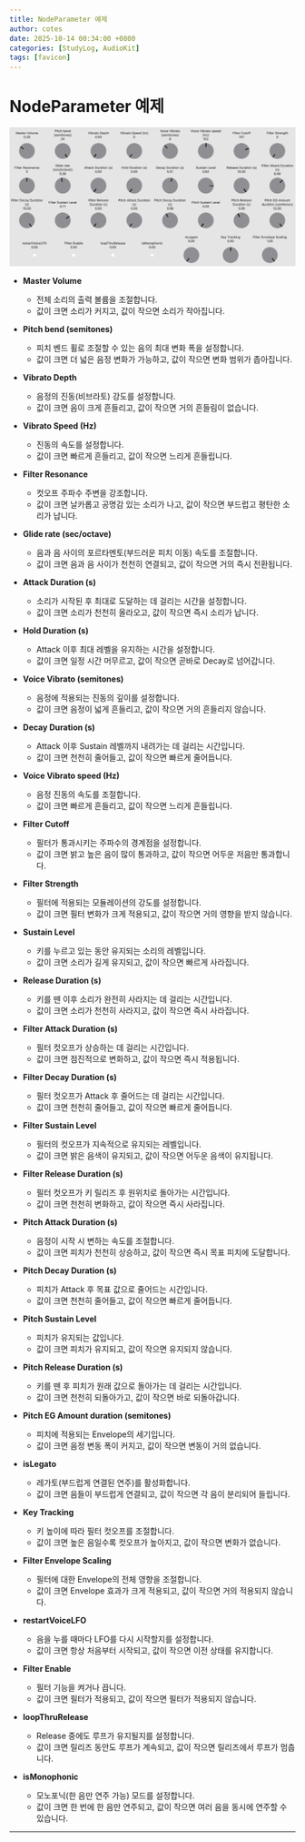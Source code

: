```yaml
---
title: NodeParameter 예제
author: cotes
date: 2025-10-14 00:34:00 +0800
categories: [StudyLog, AudioKit]
tags: [favicon]
---
```


# NodeParameter 예제

![필터 목록](./assets/img/AudioKit/NodeParameter_예제.png)

* **Master Volume**

  * 전체 소리의 출력 볼륨을 조절합니다.
  * 값이 크면 소리가 커지고, 값이 작으면 소리가 작아집니다.

* **Pitch bend (semitones)**

  * 피치 벤드 휠로 조절할 수 있는 음의 최대 변화 폭을 설정합니다.
  * 값이 크면 더 넓은 음정 변화가 가능하고, 값이 작으면 변화 범위가 좁아집니다.

* **Vibrato Depth**

  * 음정의 진동(비브라토) 강도를 설정합니다.
  * 값이 크면 음이 크게 흔들리고, 값이 작으면 거의 흔들림이 없습니다.

* **Vibrato Speed (Hz)**

  * 진동의 속도를 설정합니다.
  * 값이 크면 빠르게 흔들리고, 값이 작으면 느리게 흔들립니다.

* **Filter Resonance**

  * 컷오프 주파수 주변을 강조합니다.
  * 값이 크면 날카롭고 공명감 있는 소리가 나고, 값이 작으면 부드럽고 평탄한 소리가 납니다.

* **Glide rate (sec/octave)**

  * 음과 음 사이의 포르타멘토(부드러운 피치 이동) 속도를 조절합니다.
  * 값이 크면 음과 음 사이가 천천히 연결되고, 값이 작으면 거의 즉시 전환됩니다.

* **Attack Duration (s)**

  * 소리가 시작된 후 최대로 도달하는 데 걸리는 시간을 설정합니다.
  * 값이 크면 소리가 천천히 올라오고, 값이 작으면 즉시 소리가 납니다.

* **Hold Duration (s)**

  * Attack 이후 최대 레벨을 유지하는 시간을 설정합니다.
  * 값이 크면 일정 시간 머무르고, 값이 작으면 곧바로 Decay로 넘어갑니다.

* **Voice Vibrato (semitones)**

  * 음정에 적용되는 진동의 깊이를 설정합니다.
  * 값이 크면 음정이 넓게 흔들리고, 값이 작으면 거의 흔들리지 않습니다.

* **Decay Duration (s)**

  * Attack 이후 Sustain 레벨까지 내려가는 데 걸리는 시간입니다.
  * 값이 크면 천천히 줄어들고, 값이 작으면 빠르게 줄어듭니다.

* **Voice Vibrato speed (Hz)**

  * 음정 진동의 속도를 조절합니다.
  * 값이 크면 빠르게 흔들리고, 값이 작으면 느리게 흔들립니다.

* **Filter Cutoff**

  * 필터가 통과시키는 주파수의 경계점을 설정합니다.
  * 값이 크면 밝고 높은 음이 많이 통과하고, 값이 작으면 어두운 저음만 통과합니다.

* **Filter Strength**

  * 필터에 적용되는 모듈레이션의 강도를 설정합니다.
  * 값이 크면 필터 변화가 크게 적용되고, 값이 작으면 거의 영향을 받지 않습니다.

* **Sustain Level**

  * 키를 누르고 있는 동안 유지되는 소리의 레벨입니다.
  * 값이 크면 소리가 길게 유지되고, 값이 작으면 빠르게 사라집니다.

* **Release Duration (s)**

  * 키를 뗀 이후 소리가 완전히 사라지는 데 걸리는 시간입니다.
  * 값이 크면 소리가 천천히 사라지고, 값이 작으면 즉시 사라집니다.

* **Filter Attack Duration (s)**

  * 필터 컷오프가 상승하는 데 걸리는 시간입니다.
  * 값이 크면 점진적으로 변화하고, 값이 작으면 즉시 적용됩니다.

* **Filter Decay Duration (s)**

  * 필터 컷오프가 Attack 후 줄어드는 데 걸리는 시간입니다.
  * 값이 크면 천천히 줄어들고, 값이 작으면 빠르게 줄어듭니다.

* **Filter Sustain Level**

  * 필터의 컷오프가 지속적으로 유지되는 레벨입니다.
  * 값이 크면 밝은 음색이 유지되고, 값이 작으면 어두운 음색이 유지됩니다.

* **Filter Release Duration (s)**

  * 필터 컷오프가 키 릴리즈 후 원위치로 돌아가는 시간입니다.
  * 값이 크면 천천히 변화하고, 값이 작으면 즉시 사라집니다.

* **Pitch Attack Duration (s)**

  * 음정이 시작 시 변하는 속도를 조절합니다.
  * 값이 크면 피치가 천천히 상승하고, 값이 작으면 즉시 목표 피치에 도달합니다.

* **Pitch Decay Duration (s)**

  * 피치가 Attack 후 목표 값으로 줄어드는 시간입니다.
  * 값이 크면 천천히 줄어들고, 값이 작으면 빠르게 줄어듭니다.

* **Pitch Sustain Level**

  * 피치가 유지되는 값입니다.
  * 값이 크면 피치가 유지되고, 값이 작으면 유지되지 않습니다.

* **Pitch Release Duration (s)**

  * 키를 뗀 후 피치가 원래 값으로 돌아가는 데 걸리는 시간입니다.
  * 값이 크면 천천히 되돌아가고, 값이 작으면 바로 되돌아갑니다.

* **Pitch EG Amount duration (semitones)**

  * 피치에 적용되는 Envelope의 세기입니다.
  * 값이 크면 음정 변동 폭이 커지고, 값이 작으면 변동이 거의 없습니다.

* **isLegato**

  * 레가토(부드럽게 연결된 연주)를 활성화합니다.
  * 값이 크면 음들이 부드럽게 연결되고, 값이 작으면 각 음이 분리되어 들립니다.

* **Key Tracking**

  * 키 높이에 따라 필터 컷오프를 조절합니다.
  * 값이 크면 높은 음일수록 컷오프가 높아지고, 값이 작으면 변화가 없습니다.

* **Filter Envelope Scaling**

  * 필터에 대한 Envelope의 전체 영향을 조절합니다.
  * 값이 크면 Envelope 효과가 크게 적용되고, 값이 작으면 거의 적용되지 않습니다.

* **restartVoiceLFO**

  * 음을 누를 때마다 LFO를 다시 시작할지를 설정합니다.
  * 값이 크면 항상 처음부터 시작되고, 값이 작으면 이전 상태를 유지합니다.

* **Filter Enable**

  * 필터 기능을 켜거나 끕니다.
  * 값이 크면 필터가 적용되고, 값이 작으면 필터가 적용되지 않습니다.

* **loopThruRelease**

  * Release 중에도 루프가 유지될지를 설정합니다.
  * 값이 크면 릴리즈 동안도 루프가 계속되고, 값이 작으면 릴리즈에서 루프가 멈춥니다.

* **isMonophonic**

  * 모노포닉(한 음만 연주 가능) 모드를 설정합니다.
  * 값이 크면 한 번에 한 음만 연주되고, 값이 작으면 여러 음을 동시에 연주할 수 있습니다.

---


